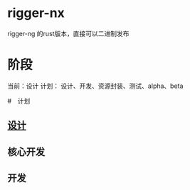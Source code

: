 # rigger-nx
rigger-ng 的rust版本，直接可以二进制发布

# 阶段

当前：设计
计划：
设计、开发、资源封装、测试、alpha、beta

#　计划
## [设计](https://github.com/xcodecraft/rigger-nx/blob/master/doc/design.md)
## 核心开发
## 开发

